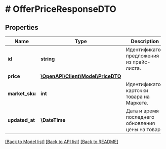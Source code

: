 # # OfferPriceResponseDTO

## Properties

Name | Type | Description | Notes
------------ | ------------- | ------------- | -------------
**id** | **string** | Идентификатор предложения из прайс-листа. | [optional]
**price** | [**\OpenAPI\Client\Model\PriceDTO**](PriceDTO.md) |  | [optional]
**market_sku** | **int** | Идентификатор карточки товара на Маркете. | [optional]
**updated_at** | **\DateTime** | Дата и время последнего обновления цены на товар. | [optional]

[[Back to Model list]](../../README.md#models) [[Back to API list]](../../README.md#endpoints) [[Back to README]](../../README.md)
